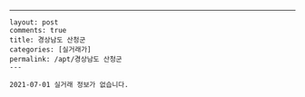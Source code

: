 ---
    layout: post
    comments: true
    title: 경상남도 산청군
    categories: [실거래가]
    permalink: /apt/경상남도 산청군
    ---

    2021-07-01 실거래 정보가 없습니다.

    